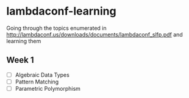 # lambdaconf-learning
Going through the topics enumerated in http://lambdaconf.us/downloads/documents/lambdaconf_slfp.pdf and learning them

## Week 1

- [ ] Algebraic Data Types
- [ ] Pattern Matching
- [ ] Parametric Polymorphism
